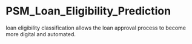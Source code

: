 # PSM_Loan_Eligibility_Prediction
 loan eligibility classification allows the loan approval process to become more digital and automated.
